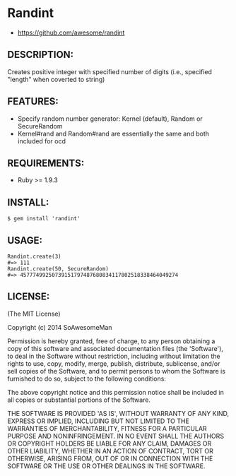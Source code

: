 # Randint

* https://github.com/awesome/randint

## DESCRIPTION:

Creates positive integer with specified number of digits (i.e., specified "length" when coverted to string)

## FEATURES:

* Specify random number generator: Kernel (default), Random or SecureRandom
* Kernel#rand and Random#rand are essentially the same and both included for ocd

## REQUIREMENTS:

*  Ruby >= 1.9.3

## INSTALL:

    $ gem install 'randint'

## USAGE:

    Randint.create(3)
    #=> 111
    Randint.create(50, SecureRandom)
    #=> 45777499250739151797487680834117802518338464049274

## LICENSE:

(The MIT License)

Copyright (c) 2014 SoAwesomeMan

Permission is hereby granted, free of charge, to any person obtaining
a copy of this software and associated documentation files (the
'Software'), to deal in the Software without restriction, including
without limitation the rights to use, copy, modify, merge, publish,
distribute, sublicense, and/or sell copies of the Software, and to
permit persons to whom the Software is furnished to do so, subject to
the following conditions:

The above copyright notice and this permission notice shall be
included in all copies or substantial portions of the Software.

THE SOFTWARE IS PROVIDED 'AS IS', WITHOUT WARRANTY OF ANY KIND,
EXPRESS OR IMPLIED, INCLUDING BUT NOT LIMITED TO THE WARRANTIES OF
MERCHANTABILITY, FITNESS FOR A PARTICULAR PURPOSE AND NONINFRINGEMENT.
IN NO EVENT SHALL THE AUTHORS OR COPYRIGHT HOLDERS BE LIABLE FOR ANY
CLAIM, DAMAGES OR OTHER LIABILITY, WHETHER IN AN ACTION OF CONTRACT,
TORT OR OTHERWISE, ARISING FROM, OUT OF OR IN CONNECTION WITH THE
SOFTWARE OR THE USE OR OTHER DEALINGS IN THE SOFTWARE.
